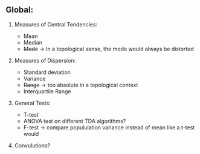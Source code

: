 ## Global:
1. Measures of Central Tendencies:
    - Mean
    - Median
    - ~~Mode~~ -> In a topological sense, the mode would always be distorted
2. Measures of Dispersion:
    - Standard deviation
    - Variance 
    - ~~Range~~ -> too absolute in a topological context
    - Interquartile Range
3. General Tests:
    - T-test
    - ANOVA test on different TDA algorithms?
    - F-test -> compare popululation variance instead of mean like a t-test would
    
4. Convulutions?
